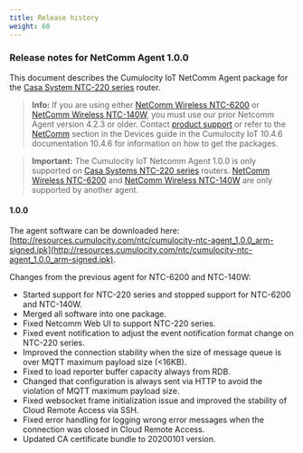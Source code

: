 ```yaml
---
title: Release history
weight: 60
---
```


### Release notes for NetComm Agent 1.0.0

This document describes the Cumulocity IoT NetComm Agent package for the [Casa System NTC-220 series](https://support.netcommwireless.com/products/NTC-220%20Series) router.

> **Info:** If you are using either [NetComm Wireless NTC-6200](https://support.netcommwireless.com/products/NTC-6200%20Series) or [NetComm Wireless NTC-140W](https://support.netcommwireless.com/products/NTC-140W%20Series), you must use our prior Netcomm Agent version 4.2.3 or older. Contact [product support](/about-doc/contacting-support) or refer to the [NetComm](https://cumulocity.com/guides/10.4.6/devices/netcommwireless/) section in the Devices guide in the Cumulocity IoT 10.4.6 documentation 10.4.6 for information on how to get the packages.

> **Important:** The Cumulocity IoT Netcomm Agent 1.0.0 is only supported on [Casa Systems NTC-220 series](https://support.netcommwireless.com/products/NTC-220%20Series) routers. [NetComm Wireless NTC-6200](https://support.netcommwireless.com/products/NTC-6200%20Series) and [NetComm Wireless NTC-140W](https://support.netcommwireless.com/products/NTC-140W%20Series) are only supported by another agent.

#### 1.0.0

The agent software can be downloaded here: [http://resources.cumulocity.com/ntc/cumulocity-ntc-agent_1.0.0_arm-signed.ipk](http://resources.cumulocity.com/ntc/cumulocity-ntc-agent_1.0.0_arm-signed.ipk).

Changes from the previous agent for NTC-6200 and NTC-140W:

* Started support for NTC-220 series and stopped support for NTC-6200 and NTC-140W.
* Merged all software into one package.
* Fixed Netcomm Web UI to support NTC-220 series.
* Fixed event notification to adjust the event notification format change on NTC-220 series.
* Improved the connection stability when the size of message queue is over MQTT maximum payload size (<16KB).
* Fixed to load reporter buffer capacity always from RDB.
* Changed that configuration is always sent via HTTP to avoid the violation of MQTT maximum payload size.
* Fixed websocket frame initialization issue and improved the stability of Cloud Remote Access via SSH.
* Fixed error handling for logging wrong error messages when the connection was closed in Cloud Remote Access.
* Updated CA certificate bundle to 20200101 version.

